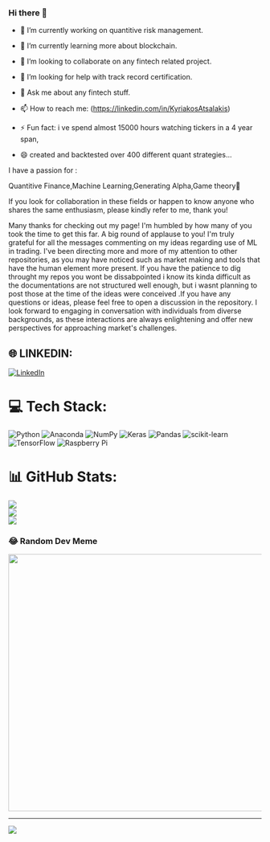 ### Hi there 👋


- 🔭 I’m currently working on quantitive risk management.
- 🌱 I’m currently learning more about blockchain.
- 👯 I’m looking to collaborate on any fintech related project.
- 🤔 I’m looking for help with track record certification.
- 💬 Ask me about any fintech stuff.
- 📫 How to reach me: (https://linkedin.com/in/KyriakosAtsalakis)
 
- ⚡ Fun fact: i ve spend almost 15000 hours watching tickers in a 4 year span,
- 😄 created and backtested over 400 different quant strategies...


I have a passion for :


Quantitive Finance,Machine Learning,Generating Alpha,Game theory💪


If you look for collaboration in these fields or happen to know anyone who shares the same enthusiasm, please kindly refer to me, thank you!


Many thanks for checking out my page! I'm humbled by how many of you took the time to get this far. A big round of applause to you! I'm truly grateful for all the messages commenting on my ideas regarding use of ML in trading. I've been directing more and more of my attention to other repositories, as you may have noticed such as market making and tools that have the human element more present. If you  have the patience to dig throught my repos you wont be dissabpointed i know its kinda difficult as the documentations are not structured well enough, but i wasnt planning to post those at the time of the ideas were conceived .If you have any questions or ideas, please feel free to open a discussion in the repository. I look forward to engaging in conversation with individuals from diverse backgrounds, as these interactions are always enlightening and offer new perspectives for approaching market's challenges.
## 🌐 LINKEDIN:

[![LinkedIn](https://img.shields.io/badge/LinkedIn-%230077B5.svg?logo=linkedin&logoColor=white)](https://linkedin.com/in/KyriakosAtsalakis) 

# 💻 Tech Stack:
![Python](https://img.shields.io/badge/python-3670A0?style=plastic&logo=python&logoColor=ffdd54) ![Anaconda](https://img.shields.io/badge/Anaconda-%2344A833.svg?style=plastic&logo=anaconda&logoColor=white) ![NumPy](https://img.shields.io/badge/numpy-%23013243.svg?style=plastic&logo=numpy&logoColor=white) ![Keras](https://img.shields.io/badge/Keras-%23D00000.svg?style=plastic&logo=Keras&logoColor=white) ![Pandas](https://img.shields.io/badge/pandas-%23150458.svg?style=plastic&logo=pandas&logoColor=white) ![scikit-learn](https://img.shields.io/badge/scikit--learn-%23F7931E.svg?style=plastic&logo=scikit-learn&logoColor=white) ![TensorFlow](https://img.shields.io/badge/TensorFlow-%23FF6F00.svg?style=plastic&logo=TensorFlow&logoColor=white) ![Raspberry Pi](https://img.shields.io/badge/-RaspberryPi-C51A4A?style=plastic&logo=Raspberry-Pi)
# 📊 GitHub Stats:
![](https://github-readme-stats.vercel.app/api?username=Atskyr&theme=nightowl&hide_border=false&include_all_commits=true&count_private=true)<br/>
![](https://github-readme-streak-stats.herokuapp.com/?user=Atskyr&theme=nightowl&hide_border=false)<br/>
![](https://github-readme-stats.vercel.app/api/top-langs/?username=Atskyr&theme=nightowl&hide_border=false&include_all_commits=true&count_private=true&layout=compact)

### 😂 Random Dev Meme
<img src="https://random-memer.herokuapp.com/" width="512px"/>

---
[![](https://visitcount.itsvg.in/api?id=Atskyr&icon=0&color=0)](https://visitcount.itsvg.in)

